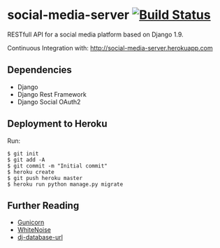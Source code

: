 # social-media-server [![Build Status](https://travis-ci.org/dowrow/social-media-server.svg?branch=master)](https://travis-ci.org/dowrow/social-media-server)
RESTfull API for a social media platform  based on Django 1.9.

Continuous Integration with: http://social-media-server.herokuapp.com

## Dependencies

- Django
- Django Rest Framework
- Django Social OAuth2

## Deployment to Heroku
Run:

    $ git init
    $ git add -A
    $ git commit -m "Initial commit"
    $ heroku create
    $ git push heroku master
    $ heroku run python manage.py migrate

## Further Reading

- [Gunicorn](https://warehouse.python.org/project/gunicorn/)
- [WhiteNoise](https://warehouse.python.org/project/whitenoise/)
- [dj-database-url](https://warehouse.python.org/project/dj-database-url/)
